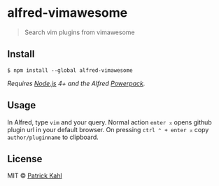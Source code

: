 # alfred-vimawesome

> Search vim plugins from vimawesome


## Install

```
$ npm install --global alfred-vimawesome
```

*Requires [Node.js](https://nodejs.org) 4+ and the Alfred [Powerpack](https://www.alfredapp.com/powerpack/).*


## Usage

In Alfred, type `vim` and your query.
Normal action `enter ⌅` opens github plugin url in your default browser.
On pressing `ctrl ⌃ + enter ⌅` copy `author/pluginname` to clipboard.


## License

MIT © [Patrick Kahl](https://github.com/patrickkahl)
